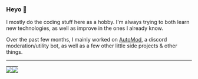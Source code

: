 ### Heyo 👋

I mostly do the coding stuff here as a hobby. I'm always trying to both learn new technologies, as well as improve in the ones I already know.

Over the past few months, I mainly worked on [AutoMod](https://discord.com/oauth2/authorize?client_id=697487580522086431&scope=bot&permissions=403041534), a discord moderation/utility bot, as well as a few other little side projects & other things.

---

<table>
  <tr>
    <td style="padding: 0; width=50%">
        <img src="https://github-readme-stats.vercel.app/api/?username=xezzz&show_icons=true&title_color=4F8CC9&text_color=9f9f9f&bg_color=00000000&hide_border=true&icon_color=4F8CC9&hide_title=true&count_private=true"/>
    </td>
    <td style="padding: 0; width=50%">
        <img src="https://github-readme-stats.vercel.app/api/top-langs/?username=xezzz&show_icons=true&title_color=4F8CC9&text_color=9f9f9f&bg_color=00000000&hide_border=true&icon_color=00000000&count_private=true"/>
    </td>
  </tr>
</table>
